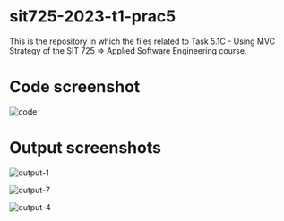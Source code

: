 # sit725-2023-t1-prac5
This is the repository in which the files related to Task 5.1C - Using MVC Strategy of the SIT 725 => Applied Software Engineering course.

# Code screenshot

![code](https://github.com/1412-himanshu/sit725-2023-t1-prac5/assets/85329713/ccf2bb4a-21f2-45a1-add9-e32eb0850ee0)

# Output screenshots

![output-1](https://github.com/1412-himanshu/sit725-2023-t1-prac5/assets/85329713/34cdc954-9e25-463c-aabb-ff88efa80e11)

![output-7](https://github.com/1412-himanshu/sit725-2023-t1-prac5/assets/85329713/c405cdae-26f1-4ecb-aee4-1f1c750a6b35)

![output-4](https://github.com/1412-himanshu/sit725-2023-t1-prac5/assets/85329713/f8089393-c4b9-495d-8263-d34b62883866)
